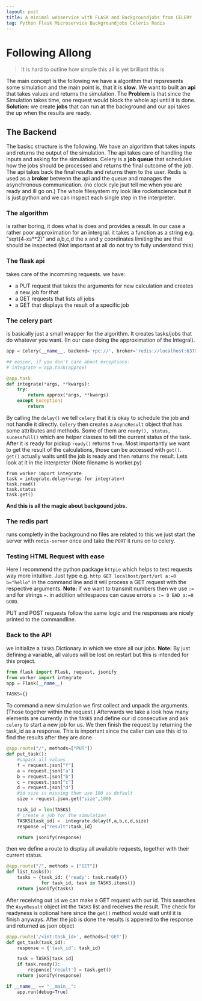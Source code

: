```yaml
---
layout: post
title: A minimal webservice with FLASK and Backgroundjobs from CELERY
tag: Python Flask Microservice Backgroundjobs Celeris Redis
---
```


# Following Allong
> It is hard to outline how simple this all is yet brilliant this is


The main concept is the following we have a algorithm that repsresents some simulation and the main point is, that it is **slow**.  We want to built an **api** that takes values and returns the simulation. The **Problem** is that since the Simulation takes time, one request would block the whole api until it is done. **Solution:** we create **jobs** that can run at the background and our api takes the up when the results are ready.

## The Backend
The basisc structure is the following. We have an algorithm that takes inputs and returns the output of the simulation.
The api takes care of handling the inputs and asking for the simulations. Celery is a **job queue** that schedules how the jobs should be processed and returns the final outcome of the job. The api takes back the final results and returns them to the user. Redis is used as a **broker** betwenn the api and the queue and manages the asynchronous communication. (no clock cyle jsut tell me when you are ready and ill go on.)
The whole filesystem my look like rocketscience but it is just python and we can inspect each single step in the interpreter.

### The algorithm 
is rather boring, it does what is does and provides a result.
In our case a rather poor approximation for an intergral. it takes a function as a string e.g. "sqrt(4-xs**2)" and a,b,c,d the x and y coordinates limiting the are that should be inspected (Not important at all do not try to fully understand this)

### The flask api 
takes care of the incomming requests. we have:
* a PUT request that takes the arguments for new calculation and creates a new job for that
* a GET requests that lists all jobs
* a GET that displays the result of a specific job

### The celery part 
is basically just a small wrapper for the algorithm. It creates tasks/jobs that do whatever you want. (In our case doing the approximation of the Integral). 
```python
app = Celery(__name__, backend='rpc://', broker='redis://localhost:6379/')

## easier, if you don't care about exceptions:
# integrate = app.task(approx)

@app.task
def integrate(*args, **kwargs):
    try:
        return approx(*args, **kwargs)
    except Exception:
        return

```

By calling the `delay()` we tell `celery` that it is okay to schedule the job and not handle it directly. `Celery` then creates a `AsyncResult` object that has some attributes and methods. Some of them are `ready(), status, sucessfull()` which are helper classes to tell the current status of the task. After it is ready for pickup `ready()` returns `True`. Most importantly we want to get the result of the calculations, those can be accessed with `get()`. `get()` actually waits until the job is ready and then returns the result.
 Lets look at it in the interpreter (Note filename is worker.py)
```
from worker import integrate
task = integrate.delay(<args for integrate>)
task.read()
task.status
task.get()
```
**And this is all the magic about backgound jobs.**

### The redis part
runs completly in the background no files are related to this we just start the server with `redis-server` once and take the `PORT` it runs on to celery.

### Testing HTML Request with ease
Here I recommend the python package `httpie` which helps to test requests way more intuitive. Just type e.g.
`http GET localhost/port/url a:=0 b="hello"` in the command line and it will process a GET request with the respective arguments.
**Note:** if we want to transmit numbers then we use `:=` and for strings `=`. in addition whitespaces can cause errors `a := 0 BAD a:=0 GOOD`.

PUT and POST requests follow the same logic and the responses are nicely printed to the commandline.

### Back to the API
we initialize a `TASKS` Dictionary in which we store all our jobs. **Note:** By just defining a variable, all values will be lost on restart but this is intended for this project.

```python
from flask import Flask, request, jsonify
from worker import integrate
app = Flask(__name__)

TASKS={}
```
To command a new simulation we first collect and unpack the arguments. (Those together within the request.) Afterwards we take a look how many elements are currently in the `TASKS` and define our id consecutive and ask `celery` to start a new job for us. We then finish the request by returning the task_id as a response. This is important since the caller can use this id to find the results after they are done.
```python
@app.route("/", methods=["PUT"])
def put_task():
    #unpack all values
    f = request.json["f"]
    a = request.json["a"]
    b = request.json["b"]
    c = request.json["c"]
    d = request.json["d"]
    #id size is missing then use 100 as default
    size = request.json.get("size",100)

    task_id = len(TASKS)
    # create a job for the simulation
    TASKS[task_id] =  integrate.delay(f,a,b,c,d,size)
    response ={"result":task_id}

    return jsonify(response)
```

then we define a route to display all available requests, together with their current status.
```python
@app.route("/", methods = ["GET"])
def list_tasks():
    tasks = {task_id: {'ready': task.ready()}
             for task_id, task in TASKS.items()}
    return jsonify(tasks)
```
After receiving out `id` we can make a GET request with our id. This searches the `AsynResult` object int the `TASKS` list and receives the result. The check for readyness is optional here since the `get()` method would wait until it is finish anyways. After the job is done the results is appened to the response and returned as json object
```python
@app.route('/<int:task_id>', methods=['GET'])
def get_task(task_id):
    response = {'task_id': task_id}

    task = TASKS[task_id]
    if task.ready():
        response['result'] = task.get()
    return jsonify(response)

```
```python
if __name__ == "__main__":
    app.run(debug=True)
```